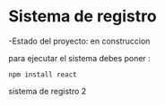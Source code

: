 <H1>Sistema de registro </H1>
-Estado del proyecto: en construccion

para ejecutar el sistema debes poner :

```npm install react```

sistema de registro 2
